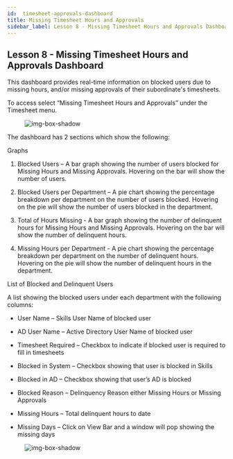 ```yaml
---
id:  timesheet-approvals-dashboard
title: Missing Timesheet Hours and Approvals
sidebar_label: Lesson 8 - Missing Timesheet Hours and Approvals Dashboard
---
```


## Lesson 8 - Missing Timesheet Hours and Approvals Dashboard

This dashboard provides real-time information on blocked users due to missing hours, and/or missing approvals of their subordinate's timesheets.

To access select “Missing Timesheet Hours and Approvals” under the Timesheet menu.

<figure>

![img-box-shadow](/img/university/dashboards/missing-timesheets-dashboard/university-missing-timesheets-1.png)
<figcaption></figcaption>
</figure>

The dashboard has 2 sections which show the following:

Graphs

1. Blocked Users – A bar graph showing the number of users blocked for Missing Hours and Missing Approvals. Hovering on the bar will show the number of users.

2. Blocked Users per Department – A pie chart showing the percentage breakdown per department on the number of users blocked. Hovering on the pie will show the number of users blocked in the department.

3. Total of Hours Missing - A bar graph showing the number of delinquent hours for Missing Hours and Missing Approvals. Hovering on the bar will show the number of delinquent hours.

4. Missing Hours per Department - A pie chart showing the percentage breakdown per department on the number of delinquent hours. Hovering on the pie will show the number of delinquent hours in the department.

List of Blocked and Delinquent Users


A list showing the blocked users under each department with the following columns:


- User Name – Skills User Name of blocked user

- AD User Name – Active Directory User Name of blocked user

- Timesheet Required – Checkbox to indicate if blocked user is required to fill in timesheets

- Blocked in System – Checkbox showing that user is blocked in Skills

- Blocked in AD – Checkbox showing that user’s AD is blocked

- Blocked Reason – Delinquency Reason either Missing Hours or Missing Approvals

- Missing Hours – Total delinquent hours to date

- Missing Days – Click on View Bar and a window will pop showing the missing days

<figure>

![img-box-shadow](/img/university/dashboards/missing-timesheets-dashboard/university-missing-timesheets-2.png)
<figcaption></figcaption>
</figure> 

